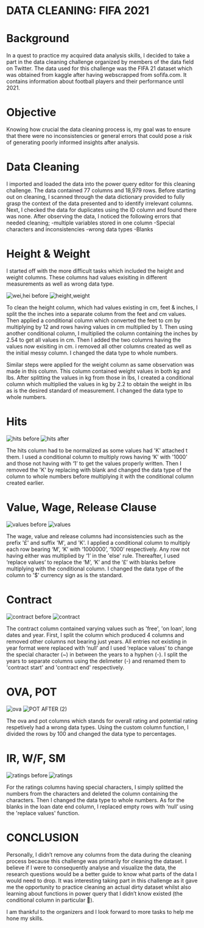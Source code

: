 # DATA CLEANING: FIFA 2021

# Background
In a quest to practice my acquired data analysis skills, I decided to take a part in the data cleaning challenge organized by members of the data field on Twitter. The data used for this challenge was the FIFA 21 dataset which was obtained from kaggle after having webscrapped from sofifa.com. It contains information about football players and their performance until 2021.

# Objective
Knowing how crucial the data cleaning process is, my goal was to ensure that there were no inconsistencies or general errors that could pose a risk of generating poorly informed insights after analysis.

# Data Cleaning
I imported and loaded the data into the power query editor for this cleaning challenge. The data contained 77 columns and 18,979 rows. Before starting out on cleaning, I scanned through the data dictionary provided to fully grasp the context of the data presented and to identify irrelevant columns. Next, I checked the data for duplicates using the ID column and found there was none. 
After observing the data, I noticed the following errors that needed cleaning;
-multiple variables stored in one column
-Special characters and inconsistencies
-wrong data types
-Blanks

# Height & Weight

I started off with the more difficult tasks which included the height and weight columns. These columns had values exisiting in different measurements as well as wrong data type.

![wei,hei  before](https://user-images.githubusercontent.com/116006674/226363994-61a7cc07-5c77-49d2-8f2c-ea50cac8124b.png)       ![height,weight](https://user-images.githubusercontent.com/116006674/226364410-4d2fd516-2c04-4e6f-8d2e-84b8b4231006.png)

To clean the height column, which had values existing in cm, feet & inches, I split the the inches into a separate column from the feet and cm values. Then applied a conditional column which converted the feet to cm by multiplying by 12 and rows having values in cm multiplied by 1. Then using another conditional column, I multiplied the column containing the inches by 2.54 to get all values in cm. Then I added the two columns having the values now exisiting in cm. i removed all other columns created as well as the initial messy column. I changed the data type to whole numbers.

Similar steps were applied for the weight column as same observation was made in this column. This column contained weight values in both kg and lbs. After splitting the values in kg from those in lbs, I created a conditional column which multiplied the values in kg by 2.2 to obtain the weight in lbs as is the desired standard of measurement. I changed the data type to whole numbers.

# Hits
![hits before](https://user-images.githubusercontent.com/116006674/226389723-99f0e4ce-3976-40a1-b0fe-4b03b9c80138.png)
![hits after](https://user-images.githubusercontent.com/116006674/226390679-ebc62b07-2bc2-4184-afd4-df2101f39959.png)


The hits column had to be normalized as some values had 'K' attached t them. I used a conditional column to multiply rows having ‘K’ with '1000' and those not having with ‘1’ to get the values properly written. Then I removed  the 'K' by replacing with blank and changed the data type of the column to whole numbers before multiplying it with the conditional column created earlier. 

# Value, Wage, Release Clause
![values  before](https://user-images.githubusercontent.com/116006674/226365299-5ac25cdc-0803-489f-90c8-83d90c03cf0f.png)                  ![values](https://user-images.githubusercontent.com/116006674/226365365-0a55c8ab-048a-4438-87bf-4bd896cd30a5.png)


The wage, value and release columns had inconsistencies such as the prefix '£' and suffix 'M', and 'K'. I applied a conditional column to multiply each row bearing ‘M’, ‘K’ with ‘1000000’, ‘1000’ respectively. Any row not having either was multiplied by ‘1’ in the 'else' rule. Thereafter, I used ‘replace values’ to replace the ‘M’, ‘K’ and the ‘£’ with blanks before multiplying with the conditional column. I changed the data type of the column to '$' currency sign as is the standard.

# Contract
![contract before](https://user-images.githubusercontent.com/116006674/226365573-fd84edd5-f4b7-4371-ba91-eed42462faa8.png)
![contract](https://user-images.githubusercontent.com/116006674/226365580-8124ea5c-9cfb-4d37-b372-21a46bc19960.png)


The contract column contained varying values such as 'free', 'on loan', long dates and year. First, I split the column which produced 4 columns and removed other columns not bearing just years. All entries not existing in year format were replaced with ‘null’ and I used ‘replace values’ to change the special character (~) in between the years to a hyphen (-). I split the years to separate columns using the delimeter (-) and renamed them to 'contract start' and 'contract end' respectively.

# OVA, POT
![ova](https://user-images.githubusercontent.com/116006674/226373947-9b6eb81b-24b7-4a6d-b9c9-8bbbfa2e439c.png)
![POT AFTER (2)](https://user-images.githubusercontent.com/116006674/226383357-922542b7-b34c-4992-9098-aabc9d3513c4.png)


The ova and pot columns which stands for overall rating and potential rating respetively had a wrong data types. Using the custom column function, I divided the rows by 100 and changed the data type to percentages.

# IR, W/F, SM
![ratings before](https://user-images.githubusercontent.com/116006674/226365770-4f5ed100-0a05-4d74-9089-f85c76f10131.png)
![ratings](https://user-images.githubusercontent.com/116006674/226365780-022eee34-823a-4440-a4cf-e093e7484844.png)

For the ratings columns having special characters, I simply splitted the numbers from the characters and deleted the column containing the characters. Then I changed the data type to whole numbers.
As for the blanks in the loan date end column, I replaced empty rows with ‘null’ using the 'replace values' function.


# CONCLUSION
Personally, I didn’t remove any columns from the data during the cleaning process because this challenge was primarily for cleaning the dataset. I believe if I were to consequently analyse and visualize the data, the research questions would be a better guide to know what parts of the data I would need to drop.
It was interesting taking part in this challenge as it gave me the opportunity to practice cleaning an actual dirty dataset whilst also learning about functions in power query that I didn’t know existed (the conditional column in particular ).

I am thankful to the organizers and I look forward to more tasks to help me hone my skills.
